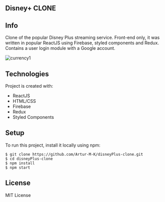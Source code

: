 ## Disney+ CLONE

## Info
Clone of the popular Disney Plus streaming service. Front-end only, it was written in popular ReactJS using Firebase, styled components and Redux. Contains a user login module with a Google account. 

![currency1](https://user-images.githubusercontent.com/80982136/128222905-c4f1437c-c999-46e8-ab05-24426834204e.gif)

## Technologies
Project is created with:
* ReactJS
* HTML/CSS
* Firebase
* Redux
* Styled Components

## Setup
To run this project, install it locally using npm:

```
$ git clone https://github.com/Artur-M-K/disneyPlus-clone.git
$ cd disneyPlus-clone
$ npm install
$ npm start
```

## License
MIT License
